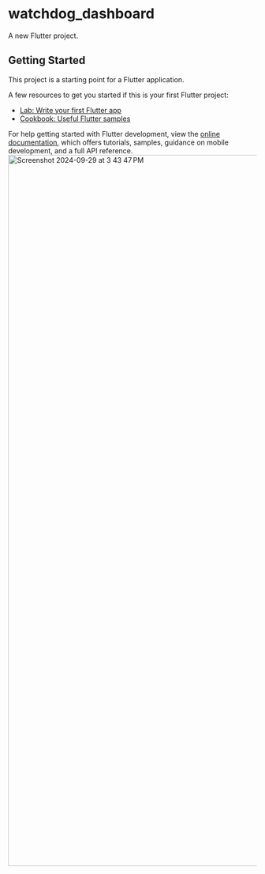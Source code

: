 # watchdog_dashboard

A new Flutter project.

## Getting Started

This project is a starting point for a Flutter application.

A few resources to get you started if this is your first Flutter project:

- [Lab: Write your first Flutter app](https://docs.flutter.dev/get-started/codelab)
- [Cookbook: Useful Flutter samples](https://docs.flutter.dev/cookbook)

For help getting started with Flutter development, view the
[online documentation](https://docs.flutter.dev/), which offers tutorials,
samples, guidance on mobile development, and a full API reference.
<img width="1440" alt="Screenshot 2024-09-29 at 3 43 47 PM" src="https://github.com/user-attachments/assets/fd1f097f-0c39-4cc5-a17f-3f3bff9e0e91">
